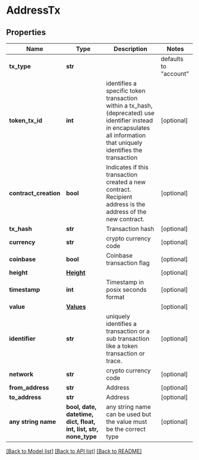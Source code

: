 # AddressTx


## Properties
Name | Type | Description | Notes
------------ | ------------- | ------------- | -------------
**tx_type** | **str** |  | defaults to "account"
**token_tx_id** | **int** | identifies a specific token transaction within a tx_hash, (deprecated) use identifier instead in encapsulates all information that uniquely identifies the transaction | [optional] 
**contract_creation** | **bool** | Indicates if this transaction created a new contract. Recipient address is the address of the new contract. | [optional] 
**tx_hash** | **str** | Transaction hash | [optional] 
**currency** | **str** | crypto currency code | [optional] 
**coinbase** | **bool** | Coinbase transaction flag | [optional] 
**height** | [**Height**](Height.md) |  | [optional] 
**timestamp** | **int** | Timestamp in posix seconds format | [optional] 
**value** | [**Values**](Values.md) |  | [optional] 
**identifier** | **str** | uniquely identifies a transaction or a sub transaction like a token transaction or trace. | [optional] 
**network** | **str** | crypto currency code | [optional] 
**from_address** | **str** | Address | [optional] 
**to_address** | **str** | Address | [optional] 
**any string name** | **bool, date, datetime, dict, float, int, list, str, none_type** | any string name can be used but the value must be the correct type | [optional]

[[Back to Model list]](../README.md#documentation-for-models) [[Back to API list]](../README.md#documentation-for-api-endpoints) [[Back to README]](../README.md)


